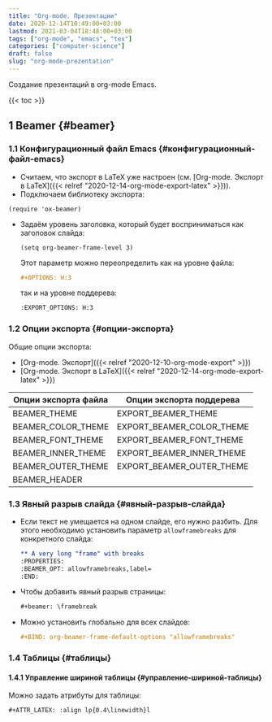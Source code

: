```yaml
---
title: "Org-mode. Презентации"
date: 2020-12-14T10:49:00+03:00
lastmod: 2021-03-04T18:48:00+03:00
tags: ["org-mode", "emacs", "tex"]
categories: ["computer-science"]
draft: false
slug: "org-mode-prezentation"
---
```


Создание презентаций в org-mode Emacs.

<!--more-->

{{< toc >}}


## <span class="section-num">1</span> Beamer {#beamer}


### <span class="section-num">1.1</span> Конфигурационный файл Emacs {#конфигурационный-файл-emacs}

-   Считаем, что экспорт в LaTeX уже настроен (см. [Org-mode. Экспорт в LaTeX]({{< relref "2020-12-14-org-mode-export-latex" >}})).
-   Подключаем библиотеку экспорта:

<!--listend-->

```elisp
(require 'ox-beamer)
```

-   Задаём уровень заголовка, который будет восприниматься как заголовок слайда:

    ```elisp
    (setq org-beamer-frame-level 3)
    ```

    Этот параметр можно переопределить как на уровне файла:

    ```org
    #+OPTIONS: H:3
    ```

    так и на уровне поддерева:

    ```org
    :EXPORT_OPTIONS: H:3
    ```


### <span class="section-num">1.2</span> Опции экспорта {#опции-экспорта}

Общие опции экспорта:

-   [Org-mode. Экспорт]({{< relref "2020-12-10-org-mode-export" >}})
-   [Org-mode. Экспорт в LaTeX]({{< relref "2020-12-14-org-mode-export-latex" >}})

<a id="table--Опции экспорта для файла и поддерева"></a>

| Опции экспорта файла | Опции экспорта поддерева     |
|----------------------|------------------------------|
| BEAMER\_THEME        | EXPORT\_BEAMER\_THEME        |
| BEAMER\_COLOR\_THEME | EXPORT\_BEAMER\_COLOR\_THEME |
| BEAMER\_FONT\_THEME  | EXPORT\_BEAMER\_FONT\_THEME  |
| BEAMER\_INNER\_THEME | EXPORT\_BEAMER\_INNER\_THEME |
| BEAMER\_OUTER\_THEME | EXPORT\_BEAMER\_OUTER\_THEME |
| BEAMER\_HEADER       |                              |


### <span class="section-num">1.3</span> Явный разрыв слайда {#явный-разрыв-слайда}

-   Если текст не умещается на одном слайде, его нужно разбить. Для этого необходимо установить параметр `allowframebreaks` для конкретного слайда:

    ```org
    ** A very long "frame" with breaks
    :PROPERTIES:
    :BEAMER_OPT: allowframebreaks,label=
    :END:
    ```
-   Чтобы добавить явный разрыв страницы:

    ```org
    #+beamer: \framebreak
    ```
-   Можно установить глобально для всех слайдов:

    ```org
    #+BIND: org-beamer-frame-default-options "allowframebreaks"
    ```


### <span class="section-num">1.4</span> Таблицы {#таблицы}


#### <span class="section-num">1.4.1</span> Управление шириной таблицы {#управление-шириной-таблицы}

Можно задать атрибуты для таблицы:

```org
#+ATTR_LATEX: :align lp{0.4\linewidth}l
```
